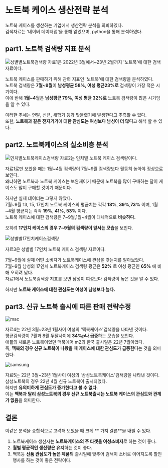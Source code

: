 # 노트북 케이스 생산전략 분석

노트북 케이스를 생산하는 기업에서 생산전략 분석을 의뢰하였다.  
검색자료는 '네이버 데이터랩'을 통해 얻었으며, python을 통해 분석하였다.  

## part1. 노트북 검색량 지표 분석

![성별별노트북검색량](https://user-images.githubusercontent.com/118033064/219250124-a67955f8-bcb7-4d4b-b71a-9813e8611b29.png)
 자료1은 2022년 3월에서\~23년 2월까지 '노트북'에 대한 검색 자료이다.  
 
 노트북 케이스를 판매하기 위해 관련 지표인 '노트북'에 대한 검색량을 분석하였다.  
 노트북 검색량은 **7월\~9월**이 **남성평균 58%, 여성 평균23%로** 검색량이 가장 적은 시기이다.  
 이에 반해 **1월\~4**월은 **남성평균 79%, 여성 평균 32%로** 노트북 검색량이 많은 시기임을 알 수 있다.    
 
 이러한 추세는 연말, 신년, 새학기 등과 맞물렸기에 발생한다고 추측할 수 있다.  
 또한, **노트북과 같은 전자기기에 대한 관심도는 여성보다 남성이 더 많다**고 해석 할 수 있다.  

## part2. 노트북케이스의 실소비층 분석

![인치별노트북케이스검색량](https://user-images.githubusercontent.com/118033064/219250136-3b60ccbb-00e1-460d-ab48-31747269fb32.png)
 자료2는 인치별 노트북 케이스 검색량이다.    
 
 자료1로만 보았을 때는 1월\~4월 검색량이 7월\~9월 검색량보다 월등히 높아야 정상으로 보인다.  
 왜냐하면 노트북과 노트북 케이스는 보완재이기 때문에 노트북을 많이 구매하는 달이 케이스도 많이 구매할 것이기 때문이다.    
 
 하지만 실제 데이터는 그렇지 않았다.  
 7월\~9월 13, 15, 17인치 노트북 케이스의 평균치는 각각 **18%**, **39%**,**73%** 이며, 1월\~4월 평균치는 각각 **19%**, **41%**, **53%** 이다.  
 노트북 케이스에 대한 검색량은 7\~9월,1월\~4월이 대체적으로 **비슷하다.**
   
 오히려 **17인치 케이스의 경우 7\~9월의 검색량이 앞서는 모습**을 보인다.  

![성별별17인치케이스검색량](https://user-images.githubusercontent.com/118033064/219250144-07172ece-16c6-4890-8f29-4df35522d9da.png)

자료3은 성별별 17인치 노트북 케이스 검색량 자료이다.  
  
7월\~9월에 실제 어떤 소비자가 노트북케이스에 관심을 갖는지를 알아보았다.  
7월\~9월 남성의 17인치 노트북케이스 검색량 평균은 **52%** 로 여성 평균인 **65%** 에 비해 오히려 낮다.  
자료1에서 노트북검색량 지표를 보면 남성이 여성보다 검색량이 높은 것을 알 수 있다.  
  
하지만 **노트북 케이스에 대한 관심도는 여성이 남성보다 높다.**  

## part3. 신규 노트북 출시에 따른 판매 전략수정

![mac](https://user-images.githubusercontent.com/118033064/219288834-180f6199-92f1-449e-bfda-cccb55394331.png)
  
자료4는 22년 3월\~23년 1월사이 여성의 '맥북케이스'검색량을 나타낸 것이다.  
평균검색량이 7월과 8월 두달사이에 **34%p나 급증**하는 모습을 보인다.  
애플의 새로운 노트북이었던 맥북에어 m2의 한국 출시일은 22년 7월이었다.  
즉, **맥북의 경우 신규 노트북이 나왔을 때 케이스에 대한 관심도가 급증한다**는 것을 의미한다.

![samsung](https://user-images.githubusercontent.com/118033064/219288827-4f17365b-9904-4a75-b638-be8f6892cc55.png)

자료5는 22년 3월\~23년 1월사이 여성의 '삼성노트북케이스'검색량을 나타낸 것이다.  
삼성노트북의 경우 22년 4월 신규 노트북이 출시되었다.  
하지만 **유의미하게 관심도가 증가한다고 볼 수 없다**.  
이는 **맥북과 달리 삼성노트북의 경우 신규 노트북출시는 노트북 케이스의 관심도와 관계가 없음**을 의미한다.  
  
 ## 결론
이같은 분석을 종합적으로 고려해 보았을 때 크게 ** 가지 결론**을 내릴 수 있다.  
  
1. 노트북케이스 생산자는 **노트북케이스의 주 타겟을 여성소비자**로 하는 것이 좋다.  
2. **월별 평균적인 생산량은 유지**하는 것이 좋다.  
3. 맥북등 **신품 관심도가 높은 제품의** 출시일에 맞추어 검색이 소비로 이어지도록 할인 행사를 하는 것이 좋은 전략이다.
